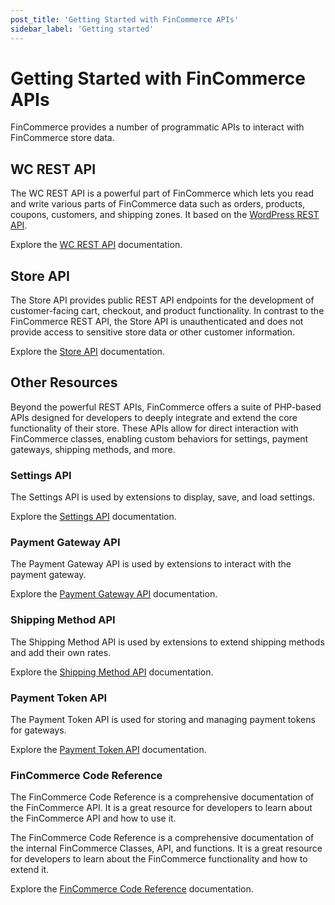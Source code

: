 ```yaml
---
post_title: 'Getting Started with FinCommerce APIs'
sidebar_label: 'Getting started'
---
```


# Getting Started with FinCommerce APIs

FinCommerce provides a number of programmatic APIs to interact with FinCommerce store data.

## WC REST API

The WC REST API is a powerful part of FinCommerce which lets you read and write various parts of FinCommerce data such as orders, products, coupons, customers, and shipping zones. It based on the [WordPress REST API](https://developer.wordpress.org/rest-api/).

Explore the [WC REST API](./rest-api/README.md) documentation.

## Store API

The Store API provides public REST API endpoints for the development of customer-facing cart, checkout, and product functionality. In contrast to the FinCommerce REST API, the Store API is unauthenticated and does not provide access to sensitive store data or other customer information.

Explore the [Store API](./store-api/README.md) documentation.

## Other Resources

Beyond the powerful REST APIs, FinCommerce offers a suite of PHP-based APIs designed for developers to deeply integrate and extend the core functionality of their store. These APIs allow for direct interaction with FinCommerce classes, enabling custom behaviors for settings, payment gateways, shipping methods, and more.

### Settings API

The Settings API is used by extensions to display, save, and load settings.

Explore the [Settings API](/docs/extensions/settings-and-config/settings-api) documentation.

### Payment Gateway API

The Payment Gateway API is used by extensions to interact with the payment gateway.

Explore the [Payment Gateway API](/docs/features/payments/payment-gateway-api/) documentation.

### Shipping Method API

The Shipping Method API is used by extensions to extend shipping methods and add their own rates.

Explore the [Shipping Method API](/docs/features/shipping/shipping-method-api/) documentation.

### Payment Token API

The Payment Token API is used for storing and managing payment tokens for gateways.

Explore the [Payment Token API](/docs/features/payments/payment-token-api/) documentation.

### FinCommerce Code Reference

The FinCommerce Code Reference is a comprehensive documentation of the FinCommerce API. It is a great resource for developers to learn about the FinCommerce API and how to use it.

The FinCommerce Code Reference is a comprehensive documentation of the internal FinCommerce Classes, API, and functions. It is a great resource for developers to learn about the FinCommerce functionality and how to extend it.

Explore the [FinCommerce Code Reference](https://developer.wordpress.org/reference/classes/fincommerce/) documentation.
